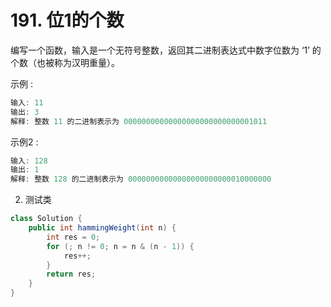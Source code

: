 # 191. 位1的个数

编写一个函数，输入是一个无符号整数，返回其二进制表达式中数字位数为 ‘1’ 的个数（也被称为汉明重量）。

示例 :
```java
输入: 11
输出: 3
解释: 整数 11 的二进制表示为 00000000000000000000000000001011
```

示例2 :
```java
输入: 128
输出: 1
解释: 整数 128 的二进制表示为 00000000000000000000000010000000
```

2. 测试类
```java
class Solution {
    public int hammingWeight(int n) {
        int res = 0;
        for (; n != 0; n = n & (n - 1)) {
            res++;
        }
        return res;
    }
}
```
